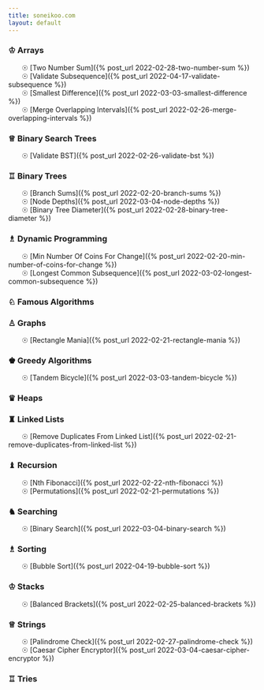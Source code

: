 ```yaml
---
title: soneikoo.com
layout: default
---
```


### &#9812; Arrays
&nbsp;&nbsp;&nbsp;&nbsp;&nbsp;&nbsp; &#9737; [Two Number Sum]({% post_url 2022-02-28-two-number-sum %})<br>
&nbsp;&nbsp;&nbsp;&nbsp;&nbsp;&nbsp; &#9737; [Validate Subsequence]({% post_url 2022-04-17-validate-subsequence %})<br>
&nbsp;&nbsp;&nbsp;&nbsp;&nbsp;&nbsp; &#9737; [Smallest Difference]({% post_url 2022-03-03-smallest-difference %})<br>
&nbsp;&nbsp;&nbsp;&nbsp;&nbsp;&nbsp; &#9737; [Merge Overlapping Intervals]({% post_url 2022-02-26-merge-overlapping-intervals %})
### &#9813; Binary Search Trees
&nbsp;&nbsp;&nbsp;&nbsp;&nbsp;&nbsp; &#9737; [Validate BST]({% post_url 2022-02-26-validate-bst %})
### &#9814;	 Binary Trees 
&nbsp;&nbsp;&nbsp;&nbsp;&nbsp;&nbsp; &#9737; [Branch Sums]({% post_url 2022-02-20-branch-sums %})<br>
&nbsp;&nbsp;&nbsp;&nbsp;&nbsp;&nbsp; &#9737; [Node Depths]({% post_url 2022-03-04-node-depths %})<br>
&nbsp;&nbsp;&nbsp;&nbsp;&nbsp;&nbsp; &#9737; [Binary Tree Diameter]({% post_url 2022-02-28-binary-tree-diameter %})
### &#9815; Dynamic Programming
&nbsp;&nbsp;&nbsp;&nbsp;&nbsp;&nbsp; &#9737; [Min Number Of Coins For Change]({% post_url 2022-02-20-min-number-of-coins-for-change %})<br>
&nbsp;&nbsp;&nbsp;&nbsp;&nbsp;&nbsp; &#9737; [Longest Common Subsequence]({% post_url 2022-03-02-longest-common-subsequence %})
### &#9816;	 Famous Algorithms
### &#9817;	 Graphs
&nbsp;&nbsp;&nbsp;&nbsp;&nbsp;&nbsp; &#9737; [Rectangle Mania]({% post_url 2022-02-21-rectangle-mania %})
### &#9818; Greedy Algorithms
&nbsp;&nbsp;&nbsp;&nbsp;&nbsp;&nbsp; &#9737; [Tandem Bicycle]({% post_url 2022-03-03-tandem-bicycle %})
### &#9819;	 Heaps
### &#9820;	 Linked Lists
&nbsp;&nbsp;&nbsp;&nbsp;&nbsp;&nbsp; &#9737; [Remove Duplicates From Linked List]({% post_url 2022-02-21-remove-duplicates-from-linked-list %})
### &#9821;	 Recursion
&nbsp;&nbsp;&nbsp;&nbsp;&nbsp;&nbsp; &#9737; [Nth Fibonacci]({% post_url 2022-02-22-nth-fibonacci %})<br>
&nbsp;&nbsp;&nbsp;&nbsp;&nbsp;&nbsp; &#9737; [Permutations]({% post_url 2022-02-21-permutations %})
### &#9822; Searching
&nbsp;&nbsp;&nbsp;&nbsp;&nbsp;&nbsp; &#9737; [Binary Search]({% post_url 2022-03-04-binary-search %})
### &#9815;	 Sorting
&nbsp;&nbsp;&nbsp;&nbsp;&nbsp;&nbsp; &#9737; [Bubble Sort]({% post_url 2022-04-19-bubble-sort %})
### &#9812; Stacks
&nbsp;&nbsp;&nbsp;&nbsp;&nbsp;&nbsp; &#9737; [Balanced Brackets]({% post_url 2022-02-25-balanced-brackets %})
### &#9813;	 Strings
&nbsp;&nbsp;&nbsp;&nbsp;&nbsp;&nbsp; &#9737; [Palindrome Check]({% post_url 2022-02-27-palindrome-check %})<br>
&nbsp;&nbsp;&nbsp;&nbsp;&nbsp;&nbsp; &#9737; [Caesar Cipher Encryptor]({% post_url 2022-03-04-caesar-cipher-encryptor %})
### &#9814;	 Tries
